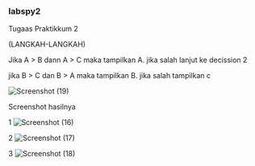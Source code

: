 ### labspy2
Tugaas Praktikkum 2

 (LANGKAH-LANGKAH)
 
 Jika A > B dann A > C maka tampilkan A. jika salah lanjut ke decission 2
 
 jika B > C dan B > A maka tampilkan B. jika salah tampilkan c
 
 ![Screenshot (19)](https://user-images.githubusercontent.com/56399268/68068918-685ec200-fced-11e9-9ac5-fa4fb7759656.png)

Screenshot hasilnya

1
  ![Screenshot (16)](https://user-images.githubusercontent.com/56399268/68068927-7a406500-fced-11e9-9242-68eeddc551d9.png)


2
  ![Screenshot (17)](https://user-images.githubusercontent.com/56399268/68068932-84fafa00-fced-11e9-9748-c5a8f0838557.png)


3
  ![Screenshot (18)](https://user-images.githubusercontent.com/56399268/68068938-93e1ac80-fced-11e9-8c89-5b50d62f6fb2.png)
